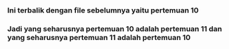 ### Ini terbalik dengan file sebelumnya yaitu pertemuan 10
### Jadi yang seharusnya pertemuan 10 adalah pertemuan 11 dan yang seharusnya pertemuan 11 adalah pertemuan 10